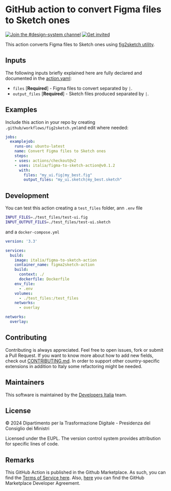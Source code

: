 # GitHub action to convert Figma files to Sketch ones

[![Join the #design-system channel](https://img.shields.io/badge/Slack%20channel-%23designers-blue.svg?logo=slack)](https://developersitalia.slack.com/messages/C7VPAUVB3)
[![Get invited](https://slack.developers.italia.it/badge.svg)](https://slack.developers.italia.it/)

This action converts Figma files to Sketch ones using [fig2sketch utility](https://github.com/sketch-hq/fig2sketch).

## Inputs

The following inputs briefly explained here are fully declared and documented in the [action.yaml](action.yaml):

* `files` [**Required**] - Figma files to convert separated by `|`.
* `output_files` [**Required**] - Sketch files produced separated by `|`.

## Examples

Include this action in your repo by creating 
`.github/workflows/fig2sketch.yml`and edit where needed:

```yml
jobs:
  examplejob:
    runs-on: ubuntu-latest
    name: Convert Figma files to Sketch ones
    steps:
    - uses: actions/checkout@v2
    - uses: italia/figma-to-sketch-action@v0.1.2
      with:
        files: "my_ui.fig|my_best.fig"
        output_files: "my_ui.sketch|my_best.sketch"
```

## Development

You can test this action creating a `test_files` folder, ann `.env` file

```sh
INPUT_FILES=./test_files/test-ui.fig
INPUT_OUTPUT_FILES=./test_files/test-ui.sketch
```

and a `docker-compose.yml`

```yml
version: '3.3'

services:
  build:
    image: italia/figma-to-sketch-action
    container_name: figma2sketch-action
    build:
      context: ./
      dockerfile: Dockerfile
    env_file:
      - .env
    volumes:
      - ./test_files:/test_files
    networks:
      - overlay

networks:
  overlay:
```

## Contributing

Contributing is always appreciated.
Feel free to open issues, fork or submit a Pull Request.
If you want to know more about how to add new fields, check out [CONTRIBUTING.md](CONTRIBUTING.md).
In order to support other country-specific extensions in addition to Italy some
refactoring might be needed.

## Maintainers

This software is maintained by the
[Developers Italia](https://developers.italia.it/) team.

## License

© 2024 Dipartimento per la Trasformazione Digitale - Presidenza del Consiglio dei
Ministri

Licensed under the EUPL.
The version control system provides attribution for specific lines of code.

## Remarks

This GitHub Action is published in the Github Marketplace.
As such, you can find the [Terms of Service here](https://docs.github.com/en/free-pro-team@latest/github/site-policy/github-marketplace-terms-of-service).
Also, [here](https://docs.github.com/en/free-pro-team@latest/github/site-policy/github-marketplace-developer-agreement)
you can find the GitHub Marketplace Developer Agreement.
